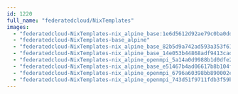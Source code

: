 ```yaml
---
id: 1220
full_name: "federatedcloud/NixTemplates"
images: 
  - "federatedcloud-NixTemplates-nix_alpine_base:1e6d5612d92ae79c0ba0ddbb693347c48cb48873"
  - "federatedcloud-NixTemplates-base_alpine"
  - "federatedcloud-NixTemplates-nix_alpine_base_82b5d9a742ad593a353f6160bce846227a0f4e4d"
  - "federatedcloud-NixTemplates-nix_alpine_base_14e053b44868adf9413cad2c6394cfbdfb149b81"
  - "federatedcloud-NixTemplates-nix_alpine_openmpi_5a14a0d9988b1d0dfe2a8a5c2ad2f12595d5d6c8"
  - "federatedcloud-NixTemplates-nix_alpine_base_e51467b4ad06617b8b104f6c9066df915fb4dfbd"
  - "federatedcloud-NixTemplates-nix_alpine_openmpi_6796a60398bb890002e7010593c14cf3731613a1"
  - "federatedcloud-NixTemplates-nix_alpine_openmpi_743d51f9711fdb3f59b442641b8fa950e41128b9"
---
```

